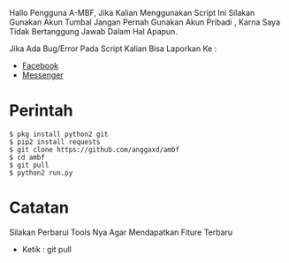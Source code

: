 Hallo Pengguna A-MBF, Jika Kalian Menggunakan Script Ini Silakan Gunakan Akun Tumbal Jangan Pernah Gunakan Akun Pribadi
, Karna Saya Tidak Bertanggung Jawab Dalam Hal Apapun. 

Jika Ada Bug/Error Pada Script Kalian Bisa Laporkan Ke :
* [Facebook](https://fb.me/gaaaarzxd)
* [Messenger](https://m.me/gaaaarzxd)

# Perintah
```
$ pkg install python2 git
$ pip2 install requests
$ git clone https://github.com/anggaxd/ambf
$ cd ambf
$ git pull
$ python2 run.py 
```

# Catatan
Silakan Perbarui Tools Nya Agar Mendapatkan Fiture Terbaru
* Ketik : git pull
